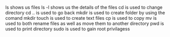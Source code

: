 ls shows us files
ls -l shows us the details of the files
cd is used to change directory
cd .. is used to go back
mkdir is used to create folder by using the comand mkdir <folder name>
touch is used to create text files
cp is used to copy 
mv is used to both rename files as well as move them to another directory
pwd is used to print directory
sudo is  used to gain root privilagess

